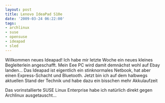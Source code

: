 ```yaml
---
layout: post
title: Lenovo IdeaPad S10e
date: '2009-03-24 06:22:00'
tags:
- archlinux
- suse
- opensuse
- ideapad
- sled
---
```


Willkommen neues Ideapad! Ich habe mir letzte Woche ein neues kleines Begleiterlein angeschafft. Mein Eee PC wird damit demnächst wohl auf Ebay landen&#8230;
Das Ideapad ist eigentlich ein stinknormales Netbook, hat aber einen Express-Schacht und Bluetooth. Jetzt bin ich auf dem halbwegs aktuellen Stand der Technik und habe dazu ein bisschen mehr Akkulaufzeit 

Das vorinstallierte SUSE Linux Enterprise habe ich natürlich direkt gegen Archlinux ausgetauscht&#8230;